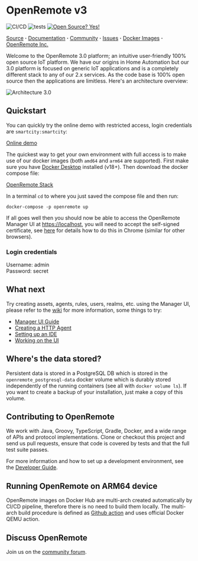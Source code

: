 # OpenRemote v3

![CI/CD](https://github.com/openremote/openremote/workflows/CI/CD/badge.svg)
![tests](https://github.com/openremote/openremote/workflows/tests/badge.svg)
[![Open Source? Yes!](https://badgen.net/badge/Open%20Source%20%3F/Yes%21/blue?icon=github)](https://github.com/Naereen/badges/)


[Source](https://github.com/openremote/openremote) **·** [Documentation](https://github.com/openremote/openremote/wiki) **·** [Community](https://forum.openremote.io) **·** [Issues](https://github.com/openremote/openremote/issues) **·** [Docker Images](https://hub.docker.com/u/openremote/) **·** [OpenRemote Inc.](https://openremote.io)

Welcome to the OpenRemote 3.0 platform; an intuitive user-friendly 100% open source IoT platform. We have our origins in Home Automation
but our 3.0 platform is focused on generic IoT applications and is a completely different stack to any of our 2.x services. As the code
base is 100% open source then the applications are limitless. Here's an architecture overview:

![Architecture 3.0](https://github.com/openremote/Documentation/blob/master/manuscript/figures/architecture-3.jpg)

## Quickstart

You can quickly try the online demo with restricted access, login credentials are `smartcity:smartcity`:

[Online demo](https://demo.openremote.io/manager/?realm=smartcity)

The quickest way to get your own environment with full access is to make use of our docker images (both `amd64` and `arm64` are supported). First make sure you have [Docker Desktop](https://www.docker.com/products/docker-desktop) installed (v18+). Then download the docker compose file:

[OpenRemote Stack](https://raw.githubusercontent.com/openremote/openremote/master/docker-compose.yml)

In a terminal `cd` to where you just saved the compose file and then run:

`docker-compose -p openremote up`

If all goes well then you should now be able to access the OpenRemote Manager UI at [https://localhost](https://localhost), you will need to accept the self-signed 
certificate, see [here](https://www.technipages.com/google-chrome-bypass-your-connection-is-not-private-message) for details how to do this in Chrome (similar for other browsers).

### Login credentials
Username: admin  
Password: secret

## What next
Try creating assets, agents, rules, users, realms, etc. using the Manager UI, please refer to the [wiki](https://github.com/openremote/openremote) for more information, some things to try:

- [Manager UI Guide](https://github.com/openremote/openremote/wiki/Demo-Smart-City)
- [Creating a HTTP Agent](https://github.com/openremote/openremote/wiki/User-Guide%3A-Connecting-to-a-HTTP-API)
- [Setting up an IDE](https://github.com/openremote/openremote/wiki/Developer-Guide%3A-Setting-up-an-IDE)
- [Working on the UI](https://github.com/openremote/openremote/wiki/Developer-Guide%3A-Working-on-the-UI)

## Where's the data stored?
Persistent data is stored in a PostgreSQL DB which is stored in the `openremote_postgresql-data` docker volume which is durably stored independently of the running containers (see all with `docker volume ls`).
If you want to create a backup of your installation, just make a copy of this volume.


## Contributing to OpenRemote

We work with Java, Groovy, TypeScript, Gradle, Docker, and a wide range of APIs and protocol implementations. Clone or checkout this project and send us pull requests, ensure that code is covered by tests and that the full test suite passes.

For more information and how to set up a development environment, see the [Developer Guide](https://github.com/openremote/openremote/wiki).


## Running OpenRemote on ARM64 device

OpenRemote images on Docker Hub are multi-arch created automatically by CI/CD pipeline, therefore there is no need to build them locally. The multi-arch build procedure is defined as [Github action](https://github.com/openremote/openremote/blob/master/.github/workflows/gradle.yml) and uses official Docker QEMU action.


## Discuss OpenRemote

Join us on the [community forum](https://forum.openremote.io/).
